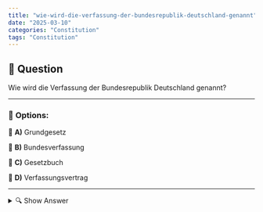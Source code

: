 ```yaml
---
title: "wie-wird-die-verfassung-der-bundesrepublik-deutschland-genannt"
date: "2025-03-10"
categories: "Constitution"
tags: "Constitution"
---
```


## 📌 **Question**

Wie wird die Verfassung der Bundesrepublik Deutschland genannt?



---

### 📝 **Options:**

🔘 **A)** Grundgesetz

🔘 **B)** Bundesverfassung

🔘 **C)** Gesetzbuch

🔘 **D)** Verfassungsvertrag

---

<details>
  <summary>🔍 Show Answer</summary>

  <p>
💡  <b>Correct Answer:</b>  a
  </p>
  <p>
    📖<b>Explanation:</b>
    Die Bundesrepublik Deutschland basiert auf einer grundlegenden Rechtsordnung, die als Verfassung fungiert. Nach dem Zweiten Weltkrieg wurde 1949 das Grundgesetz verabschiedet, um die politischen Strukturen und die Grundrechte der Bürger festzulegen. Das Grundgesetz dient als höchste rechtliche Grundlage des Landes und regelt die Organisation der staatlichen Institutionen sowie die Beziehungen zwischen Bund und Ländern. Es gewährleistet demokratische Prinzipien, Rechtsstaatlichkeit und den Schutz individueller Freiheiten. Verständnis dieser Verfassung ist wesentlich für das Wissen über Deutschlands politisches System und rechtliche Rahmenbedingungen.
  </p>
</details>
